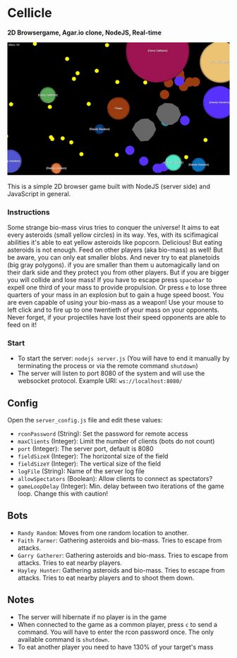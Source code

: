 # Cellicle

**2D Browsergame, Agar.io clone, NodeJS, Real-time**

![Screenshot of the game](cellicle.jpg)

This is a simple 2D browser game built with NodeJS (server side) and JavaScript in general.

### Instructions

Some strange bio-mass virus tries to conquer the universe! It aims to eat every asteroids (small yellow circles) in its way. Yes, with its scifimagical abilities it's able to eat yellow asteroids like popcorn. Delicious! But eating asteroids is not enough. Feed on other players (aka bio-mass) as well! But be aware, you can only eat smaller blobs. And never try to eat planetoids (big gray polygons). if you are smaller than them u automagically land on their dark side and they protect you from other players. But if you are bigger you will collide and lose mass! If you have to escape press `spacebar` to expell one third of your mass to provide propulsion. Or press `e` to lose three quarters of your mass in an explosion but to gain a huge speed boost. You are even capable of using your bio-mass as a weapon! Use your mouse to left click and to fire up to one twentieth of your mass on your opponents. Never forget, if your projectiles have lost their speed opponents are able to feed on it!

### Start

* To start the server: `nodejs server.js` (You will have to end it manually by terminating the process or via the remote command `shutdown`)
* The server will listen to port 8080 of the system and will use the websocket protocol. Example URI: `ws://localhost:8080/`

## Config

Open the `server_config.js` file and edit these values:

* `rconPassword` (String): Set the password for remote access
* `maxClients` (Integer): Limit the number of clients (bots do not count)
* `port` (Integer): The server port, default is 8080
* `fieldSizeX` (Integer): The horizontal size of the field
* `fieldSizeY` (Integer): The vertical size of the field
* `logFile` (String): Name of the server log file
* `allowSpectators` (Boolean): Allow clients to connect as spectators?
* `gameLoopDelay` (Integer): Min. delay between two iterations of the game loop. Change this with caution!

## Bots

* `Randy Random`: Moves from one random location to another.
* `Faith Farmer`: Gathering asteroids and bio-mass. Tries to escape from attacks.
* `Garry Gatherer`: Gathering asteroids and bio-mass. Tries to escape from attacks. Tries to eat nearby players.
* `Hayley Hunter`: Gathering asteroids and bio-mass. Tries to escape from attacks. Tries to eat nearby players and to shoot them down.

## Notes

* The server will hibernate if no player is in the game
* When connected to the game as a common player, press `c` to send a command. You will have to enter the rcon password once. The only available command is `shutdown`.
* To eat another player you need to have 130% of your target's mass